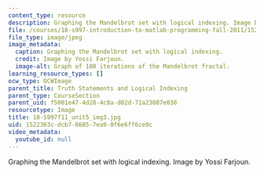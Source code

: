 ```yaml
---
content_type: resource
description: Graphing the Mandelbrot set with logical indexing. Image by Yossi Farjoun.
file: /courses/18-s997-introduction-to-matlab-programming-fall-2011/1522363cdcb786857ea90f6e6ff6ce9c_18-S997f11_unit5_img3.jpg
file_type: image/jpeg
image_metadata:
  caption: Graphing the Mandelbrot set with logical indexing.
  credit: Image by Yossi Farjoun.
  image-alt: Graph of 100 iterations of the Mandelbrot fractal.
learning_resource_types: []
ocw_type: OCWImage
parent_title: Truth Statements and Logical Indexing
parent_type: CourseSection
parent_uid: f5001e47-4d28-4c8a-d02d-71a23087e038
resourcetype: Image
title: 18-S997f11_unit5_img3.jpg
uid: 1522363c-dcb7-8685-7ea9-0f6e6ff6ce9c
video_metadata:
  youtube_id: null
---
```

Graphing the Mandelbrot set with logical indexing. Image by Yossi Farjoun.

